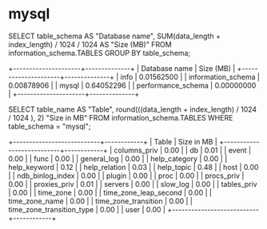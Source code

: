 # mysql

SELECT table_schema AS "Database name", SUM(data_length + index_length) / 1024 / 1024 AS "Size (MB)" FROM information_schema.TABLES GROUP BY table_schema;

+---------------------+--------------+
| Database name       | Size (MB)    |
+---------------------+--------------+
| info                |   0.01562500 |
| information_schema  |   0.00878906 |
| mysql               |   0.64052296 |
| performance_schema  |   0.00000000 |
+---------------------+--------------+


SELECT table_name AS "Table", round(((data_length + index_length) / 1024 / 1024 ), 2) "Size in MB" FROM information_schema.TABLES WHERE table_schema = "mysql";

+---------------------------+------------+
| Table                     | Size in MB |
+---------------------------+------------+
| columns_priv              |       0.00 |
| db                        |       0.01 |
| event                     |       0.00 |
| func                      |       0.00 |
| general_log               |       0.00 |
| help_category             |       0.00 |
| help_keyword              |       0.12 |
| help_relation             |       0.03 |
| help_topic                |       0.48 |
| host                      |       0.00 |
| ndb_binlog_index          |       0.00 |
| plugin                    |       0.00 |
| proc                      |       0.00 |
| procs_priv                |       0.00 |
| proxies_priv              |       0.01 |
| servers                   |       0.00 |
| slow_log                  |       0.00 |
| tables_priv               |       0.00 |
| time_zone                 |       0.00 |
| time_zone_leap_second     |       0.00 |
| time_zone_name            |       0.00 |
| time_zone_transition      |       0.00 |
| time_zone_transition_type |       0.00 |
| user                      |       0.00 |
+---------------------------+------------+


